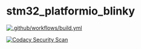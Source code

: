 # stm32_platformio_blinky

[![.github/workflows/build.yml](https://github.com/ajabotomey/stm32_platformio_blinky/actions/workflows/build.yml/badge.svg)](https://github.com/ajabotomey/stm32_platformio_blinky/actions/workflows/build.yml)

[![Codacy Security Scan](https://github.com/ajabotomey/stm32_platformio_blinky/actions/workflows/codacy-analysis.yaml/badge.svg)](https://github.com/ajabotomey/stm32_platformio_blinky/actions/workflows/codacy-analysis.yaml)